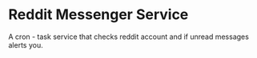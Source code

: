 # Reddit Messenger Service
A cron - task service that checks reddit account and if unread messages alerts you.